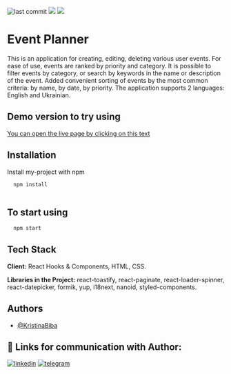 ![last commit](https://img.shields.io/github/last-commit/KristinaBiba/Event-Planner?style=plastic) ![](https://img.shields.io/badge/contributors-KristinaBiba-yellow.svg?style=plastic) ![](https://img.shields.io/github/commit-activity/t/KristinaBiba/Event-Planner?style=plastic)

# Event Planner

This is an application for creating, editing, deleting various user events. For ease of use, events are ranked by priority and category. It is possible to filter events by category, or search by keywords in the name or description of the event. Added convenient sorting of events by the most common criteria: by name, by date, by priority. The application supports 2 languages: English and Ukrainian.

## Demo version to try using

[You can open the live page by clicking on this text](https://kristinabiba.github.io/Event-Planner/)


## Installation

Install my-project with npm

```bash
  npm install
  
```
## To start using

```bash
  npm start
  ```
## Tech Stack

**Client:** React Hooks & Components, HTML, CSS.

**Libraries in the Project:** react-toastify, react-paginate, react-loader-spinner, react-datepicker, formik, yup, i18next, nanoid, styled-components.



## Authors

- [@KristinaBiba](https://github.com/KristinaBiba)


## 🔗 Links for communication with Author:

[![linkedin](https://img.shields.io/badge/linkedin-0A66C2?style=for-the-badge&logo=linkedin&logoColor=white)](https://www.linkedin.com/in/kristina-biba/)
[![telegram](https://img.shields.io/badge/telegram-1DA1F2?style=for-the-badge&logo=twitter&logoColor=white)](https://t.me/kristina_biba)

